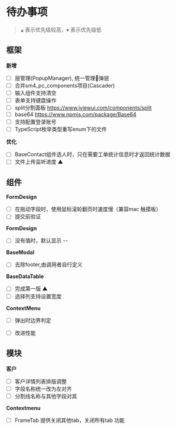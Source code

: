 # 待办事项
  >  `▲` 表示优先级较高，`▼` 表示优先级低

## 框架
  **新增**
  - [ ] 层管理(PopupManager), 统一管理弹层 
  - [ ] 合并sm4_pc_components项目(Cascader)
  - [ ] 输入组件支持清空 
  - [ ] 表单支持键盘操作
  - [ ] split分割面板 https://www.iviewui.com/components/split
  - [ ] base64 https://www.npmjs.com/package/Base64
  - [ ] 支持配置登录账号
  - [ ] TypeScript枚举类型重写enum下的文件
  
  **优化** 
  - [ ] BaseContact组件选人时，只在需要工单统计信息时才返回统计数据
  - [ ] 文件上传监听进度 ▲

## 组件
  **FormDesign**
  - [ ] 在拖动字段时，使用鼠标滚轮翻页时速度慢（兼容mac 触摸板）
  - [ ] 提交前验证

  **FormDesign**
  - [ ] 没有值时，默认显示 --

  **BaseModal**
  - [ ] 去除footer,由调用者自行定义

  **BaseDataTable**
  - [ ] 完成第一版 ▲
  - [ ] 选择列支持设置宽度

  **ContextMenu**
  - [ ] 弹出时边界判定

  - [ ] 改进性能

## 模块
  **客户**
  - [ ] 客户详情列表排版调整
  - [ ] 字段名称统一改为左对齐
  - [ ] 分割线名称与其他字段对其

  **Contextmenu**
  - [ ] FrameTab 提供关闭其他tab，关闭所有tab 功能

